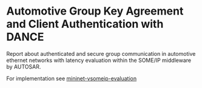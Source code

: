 # Automotive Group Key Agreement and Client Authentication with DANCE
Report about authenticated and secure group communication in automotive ethernet networks with latency evaluation within the SOME/IP middleware by AUTOSAR.

For implementation see [mininet-vsomeip-evaluation](https://github.com/mehkir/mininet-vsomeip-evaluation)
